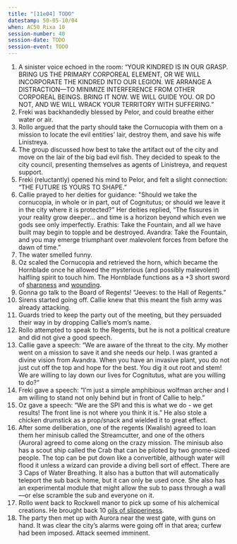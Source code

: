 ```yaml
---
title: "[11e04] TODO"
datestamp: 50-05-10/04
when: AC50 Rixa 10
session-number: 40
session-date: TODO
session-event: TODO
---
```


1. A sinister voice echoed in the room: “YOUR KINDRED IS IN OUR GRASP. BRING US THE PRIMARY CORPOREAL ELEMENT, OR WE WILL INCORPORATE THE KINDRED INTO OUR LEGION. WE ARRANGE A DISTRACTION—TO MINIMIZE INTERFERENCE FROM OTHER CORPOREAL BEINGS. BRING IT NOW. WE WILL GUIDE YOU. OR DO NOT, AND WE WILL WRACK YOUR TERRITORY WITH SUFFERING.”
2. Freki was backhandedly blessed by Pelor, and could breathe either water or air.
3. Rollo argued that the party should take the Cornucopia with them on a mission to locate the evil entities’ lair, destroy them, and save his wife Linistreya.
4. The group discussed how best to take the artifact out of the city and move on the lair of the big bad evil fish. They decided to speak to the city council, presenting themselves as agents of Linistreya, and request support.
5. Freki (reluctantly) opened his mind to Pelor, and felt a slight connection: “THE FUTURE IS YOURS TO SHAPE.”
6. Callie prayed to her deities for guidance: "Should we take the cornucopia, in whole or in part, out of Cognitutus; or should we leave it in the city where it is protected?" Her deities replied, “The fissures in your reality grow deeper... and time is a horizon beyond which even we gods see only imperfectly. Erathis: Take the Fountain, and all we have built may begin to topple and be destroyed. Avandra: Take the Fountain, and you may emerge triumphant over malevolent forces from before the dawn of time.”
7. The water smelled funny.
8. Oz scaled the Cornucopia and retrieved the horn, which became the Hornblade once he allowed the mysterious (and possibly malevolent) halfling spirit to touch him. The Hornblade functions as a +3 short sword of [sharpness](https://www.5esrd.com/gamemastering/magic-items/magic-armor-and-weapons/#Sword_of_Sharpness) and [wounding](https://www.5esrd.com/gamemastering/magic-items/magic-armor-and-weapons/#Sword_of_Wounding).
9. Gonna go talk to the Board of Regents! “Jeeves: to the Hall of Regents.”
10. Sirens started going off. Callie knew that this meant the fish army was already attacking.
11. Guards tried to keep the party out of the meeting, but they persuaded their way in by dropping Callie’s mom’s name.
12. Rollo attempted to speak to the Regents, but he is not a political creature and did not give a good speech.
13. Callie gave a speech: “We are aware of the threat to the city. My mother went on a mission to save it and she needs our help. I was granted a divine vision from Avandra. When you have an invasive plant, you do not just cut off the top and hope for the best. You dig it out root and stem! We are willing to lay down our lives for Cognitutus, what are you willing to do?”
14. Freki gave a speech: “I’m just a simple amphibious wolfman archer and I am willing to stand not only behind but in front of Callie to help.”
15. Oz gave a speech: “We are the SPI and this is what we do - we get results! The front line is not where you think it is.” He also stole a chicken drumstick as a prop/snack and wielded it to great effect.
16. After some deliberation, one of the regents (Kwalish) agreed to loan them her minisub called the Streamcutter, and one of the others (Aurora) agreed to come along on the crazy mission. The minisub also has a scout ship called the Crab that can be piloted by two gnome-sized people. The top can be put down like a convertible, although water will flood it unless a wizard can provide a diving bell sort of effect. There are 3 Caps of Water Breathing. It also has a button that will automatically teleport the sub back home, but it can only be used once. She also has an experimental module that might allow the sub to pass through a wall—or else scramble the sub and everyone on it.
17. Rollo went back to Rockwell manor to pick up some of his alchemical creations. He brought back 10 [oils of slipperiness](https://www.5esrd.com/gamemastering/magic-items/potions-oils/#Oil_of_Slipperiness).
18. The party then met up with Aurora near the west gate, with guns on hand. It was clear the city’s alarms were going off in that area; curfew had been imposed. Attack seemed imminent.

